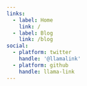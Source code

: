 ```yaml
---
links:
  - label: Home
    link: /
  - label: Blog
    link: /blog
social:
  - platform: twitter
    handle: '@llamalink'
  - platform: github
    handle: llama-link
---
```




